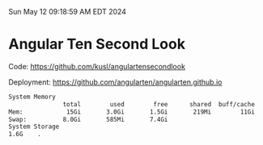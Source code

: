 Sun May 12 09:18:59 AM EDT 2024

# Angular Ten Second Look

Code: https://github.com/kusl/angulartensecondlook

Deployment: https://github.com/angularten/angularten.github.io

```bash
System Memory
               total        used        free      shared  buff/cache   available
Mem:            15Gi       3.0Gi       1.5Gi       219Mi        11Gi        12Gi
Swap:          8.0Gi       585Mi       7.4Gi
System Storage
1.6G	.
```

